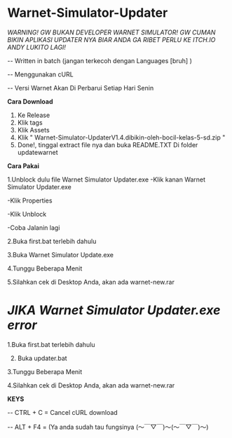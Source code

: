 # Warnet-Simulator-Updater

*WARNING! GW BUKAN DEVELOPER WARNET SIMULATOR! GW CUMAN BIKIN APLIKASI UPDATER NYA BIAR ANDA GA RIBET PERLU KE ITCH.IO ANDY LUKITO LAGI!* 

-- Written in batch (jangan terkecoh dengan Languages [bruh]  )

-- Menggunakan cURL

-- Versi Warnet Akan Di Perbarui Setiap Hari Senin

**Cara Download** 
 1. Ke Release
 2. Klik tags
 3. Klik Assets
 4. Klik " Warnet-Simulator-UpdaterV1.4.dibikin-oleh-bocil-kelas-5-sd.zip "
 5. Done!, tinggal extract file nya dan buka README.TXT Di folder updatewarnet 

**Cara Pakai**

1.Unblock dulu file Warnet Simulator Updater.exe
  -Klik kanan Warnet Simulator Updater.exe
  
  -Klik Properties
  
  -Klik Unblock
  
  -Coba Jalanin lagi
  
2.Buka first.bat terlebih dahulu

3.Buka Warnet Simulator Update.exe

4.Tunggu Beberapa Menit

5.Silahkan cek di Desktop Anda, akan ada warnet-new.rar

# *JIKA Warnet Simulator Updater.exe error* 

1.Buka first.bat terlebih dahulu

2. Buka updater.bat

3.Tunggu Beberapa Menit

4.Silahkan cek di Desktop Anda, akan ada warnet-new.rar

**KEYS**

-- CTRL + C = Cancel cURL download

-- ALT + F4 = (Ya anda sudah tau fungsinya (～￣▽￣)～(～￣▽￣)～)
